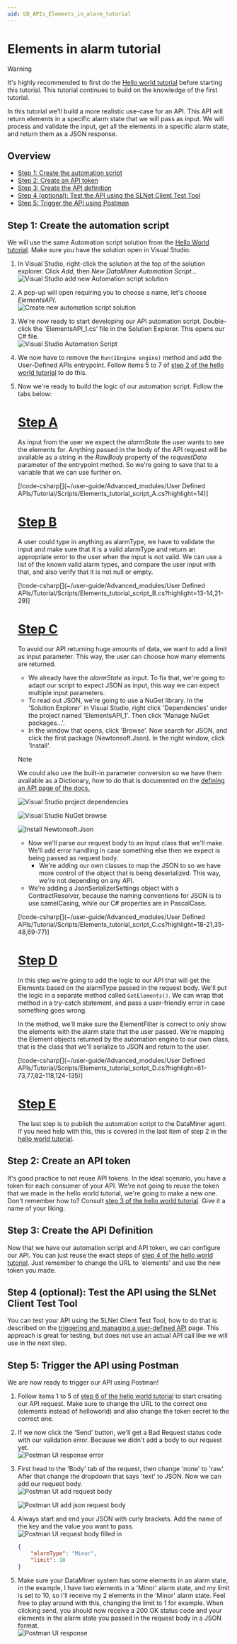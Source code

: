 ```yaml
---
uid: UD_APIs_Elements_in_alarm_tutorial
---
```


# Elements in alarm tutorial

> [!WARNING]
> It's highly recommended to first do the [Hello world tutorial](xref:UD_APIs_Hello_world_tutorial) before starting this tutorial. This tutorial continues to build on the knowledge of the first tutorial.

In this tutorial we'll build a more realistic use-case for an API. This API will return elements in a specific alarm state that we will pass as input. We will process and validate the input, get all the elements in a specific alarm state, and return them as a JSON response.

## Overview

- [Step 1: Create the automation script](#step-1-create-the-automation-script)
- [Step 2: Create an API token](#step-2-create-an-api-token)
- [Step 3: Create the API definition](#step-3-create-the-api-definition)
- [Step 4 (optional): Test the API using the SLNet Client Test Tool](#step-4-optional-test-the-api-using-the-slnet-client-test-tool)
- [Step 5: Trigger the API using Postman](#step-5-trigger-the-api-using-postman)

## Step 1: Create the automation script

We will use the same Automation script solution from the [Hello World tutorial](xref:UD_APIs_Hello_world_tutorial#step-1-create-an-automation-script-solution). Make sure you have the solution open in Visual Studio.

1. In Visual Studio, right-click the solution at the top of the solution explorer. Click *Add*, then *New DataMiner Automation Script...*  
![Visual Studio add new Automation script solution](~/user-guide/images/UDAPIS_elements_1.jpg)  

1. A pop-up will open requiring you to choose a name, let's choose *ElementsAPI*.  
![Create new automation script solution](~/user-guide/images/UDAPIS_elements_2.jpg)  

1. We're now ready to start developing our API automation script. Double-click the 'ElementsAPI_1.cs' file in the Solution Explorer. This opens our C# file.  
![Visual Studio Automation Script](~/user-guide/images/UDAPIS_elements_3.jpg)  

1. We now have to remove the `Run(IEngine engine)` method and add the User-Defined APIs entrypoint. Follow items 5 to 7 of [step 2 of the hello world tutorial](xref:UD_APIs_Hello_world_tutorial#step-2-create-the-automation-script) to do this.

1. Now we're ready to build the logic of our automation script. Follow the tabs below:

   # [Step A](#tab/A)

   As input from the user we expect the *alarmState* the user wants to see the elements for. Anything passed in the body of the API request will be available as a string in the *RawBody* property of the *requestData* parameter of the entrypoint method. So we're going to save that to a variable that we can use further on.

   [!code-csharp[](~/user-guide/Advanced_modules/User Defined APIs/Tutorial/Scripts/Elements_tutorial_script_A.cs?highlight=14)]

   # [Step B](#tab/B)

   A user could type in anything as alarmType, we have to validate the input and make sure that it is a valid alarmType and return an appropriate error to the user when the input is not valid. We can use a list of the known valid alarm types, and compare the user input with that, and also verify that it is not null or empty.

   [!code-csharp[](~/user-guide/Advanced_modules/User Defined APIs/Tutorial/Scripts/Elements_tutorial_script_B.cs?highlight=13-14,21-29)]

   # [Step C](#tab/C)

   To avoid our API returning huge amounts of data, we want to add a limit as input parameter. This way, the user can choose how many elements are returned. 
   - We already have the *alarmState* as input. To fix that, we're going to adapt our script to expect JSON as input, this way we can expect multiple input parameters. 
   - To read out JSON, we're going to use a NuGet library. In the 'Solution Explorer' in Visual Studio, right click 'Dependencies' under the project named 'ElementsAPI_1'. Then click 'Manage NuGet packages...'.
   - In the window that opens, click 'Browse'. Now search for JSON, and click the first package (Newtonsoft.Json). In the right window, click 'Install'.

   > [!NOTE]
   > We could also use the built-in parameter conversion so we have them available as a Dictionary, how to do that is documented on the [defining an API page of the docs.](xref:UD_APIs_Define_New_API#user-input-data)  

   ![Visual Studio project dependencies](~/user-guide/images/UDAPIS_elements_4.jpg)  

      ![Visual Studio NuGet browse](~/user-guide/images/UDAPIS_elements_5.jpg)  
  
    ![Install Newtonsoft.Json](~/user-guide/images/UDAPIS_elements_6.jpg)  

   - Now we'll parse our request body to an Input class that we'll make. We'll add error handling in case something else then we expect is being passed as request body.
       - We're adding our own classes to map the JSON to so we have more control of the object that is being deserialized. This way, we're not depending on any API.
   - We're adding a JsonSerializerSettings object with a ContractResolver, because the naming conventions for JSON is to use camelCasing, while our C# properties are in PascalCase.

   [!code-csharp[](~/user-guide/Advanced_modules/User Defined APIs/Tutorial/Scripts/Elements_tutorial_script_C.cs?highlight=18-21,35-48,69-77)]

   # [Step D](#tab/D)

   In this step we're going to add the logic to our API that will get the Elements based on the alarmType passed in the request body. We'll put the logic in a separate method called `GetElements()`. We can wrap that method in a try-catch statement, and pass a user-friendly error in case something goes wrong.

   In the method, we'll make sure the ElementFilter is correct to only show the elements with the alarm state that the user passed. We're mapping the Element objects returned by the automation engine to our own class, that is the class that we'll serialize to JSON and return to the user.

   [!code-csharp[](~/user-guide/Advanced_modules/User Defined APIs/Tutorial/Scripts/Elements_tutorial_script_D.cs?highlight=61-73,77,82-118,124-135)]

   # [Step E](#tab/E)

   The last step is to publish the automation script to the DataMiner agent. If you need help with this, this is covered in the last item of step 2 in the [hello world tutorial](xref:UD_APIs_Hello_world_tutorial#step-2-create-the-automation-script).

## Step 2: Create an API token

It's good practice to not reuse API tokens. In the ideal scenario, you have a token for each consumer of your API. We're not going to reuse the token that we made in the hello world tutorial, we're going to make a new one. Don't remember how to? Consult [step 3 of the hello world tutorial](xref:UD_APIs_Hello_world_tutorial#step-3-create-an-api-token). Give it a name of your liking.

## Step 3: Create the API Definition

Now that we have our automation script and API token, we can configure our API. You can just reuse the exact steps of [step 4 of the hello world tutorial](xref:UD_APIs_Hello_world_tutorial#step-4-create-the-api-definition). Just remember to change the URL to 'elements' and use the new token you made.

## Step 4 (optional): Test the API using the SLNet Client Test Tool

You can test your API using the SLNet Client Test Tool, how to do that is described on the [triggering and managing a user-defined API](xref:SLNetClientTest_triggering_api#triggering-a-user-defined-api) page. This approach is great for testing, but does not use an actual API call like we will use in the next step.

## Step 5: Trigger the API using Postman

We are now ready to trigger our API using Postman!

1. Follow items 1 to 5 of [step 6 of the hello world tutorial](xref:UD_APIs_Hello_world_tutorial#step-6-trigger-the-api-using-postman) to start creating our API request. Make sure to change the URL to the correct one (elements instead of helloworld) and also change the token secret to the correct one.

1. If we now click the 'Send' button, we'll get a Bad Request status code with our validation error. Because we didn't add a body to our request yet.  
![Postman UI response error](~/user-guide/images/UDAPIS_elements_7.jpg)

1. First head to the 'Body' tab of the request, then change 'none' to 'raw'. After that change the dropdown that says 'text' to JSON. Now we can add our request body.  
![Postman UI add request body](~/user-guide/images/UDAPIS_elements_8.jpg)  

   ![Postman UI add json request body](~/user-guide/images/UDAPIS_elements_9.jpg)

1. Always start and end your JSON with curly brackets. Add the name of the key and the value you want to pass.  
![Postman UI request body filled in](~/user-guide/images/UDAPIS_elements_10.jpg)

    ```JSON
    {
        "alarmType": "Minor",
        "limit": 10
    }
    ```

1. Make sure your DataMiner system has some elements in an alarm state, in the example, I have two elements in a 'Minor' alarm state, and my limit is set to 10, so I'll receive my 2 elements in the 'Minor' alarm state. Feel free to play around with this, changing the limit to 1 for example. When clicking send, you should now receive a 200 OK status code and your elements in the alarm state you passed in the request body in a JSON format.  
![Postman UI response](~/user-guide/images/UDAPIS_elements_11.jpg)
